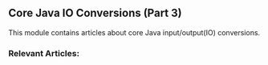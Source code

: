 ## Core Java IO Conversions (Part 3)

This module contains articles about core Java input/output(IO) conversions. 

### Relevant Articles:
